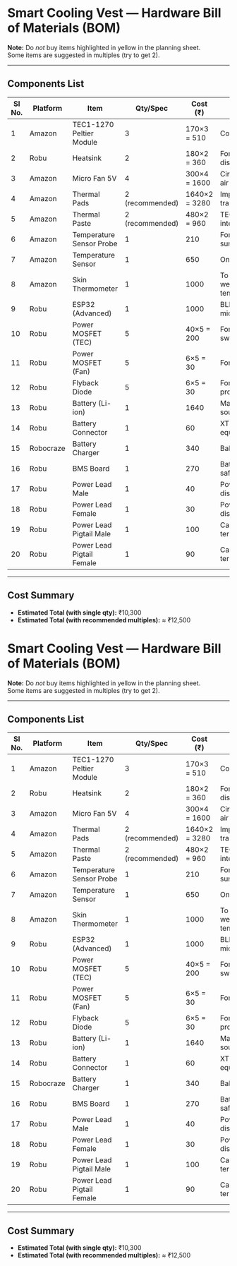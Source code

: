 # Smart Cooling Vest — Hardware Bill of Materials (BOM)

**Note:** Do *not* buy items highlighted in yellow in the planning sheet.  
Some items are suggested in multiples (try to get 2).

---

## Components List

| SI No. | Platform   | Item                          | Qty/Spec       | Cost (₹) | Notes                         |
|--------|------------|-------------------------------|----------------|----------|-------------------------------|
| 1      | Amazon     | TEC1-1270 Peltier Module      | 3              | 170×3 = 510 | Cooling modules               |
| 2      | Robu       | Heatsink                      | 2              | 180×2 = 360 | For TEC hot-side dissipation  |
| 3      | Amazon     | Micro Fan 5V                  | 4              | 300×4 = 1600 | Circulate cooled air          |
| 4      | Amazon     | Thermal Pads                  | 2 (recommended)| 1640×2 = 3280 | Improve thermal transfer      |
| 5      | Amazon     | Thermal Paste                 | 2 (recommended)| 480×2 = 960 | TEC to heatsink interface     |
| 6      | Amazon     | Temperature Sensor Probe      | 1              | 210      | For ambient/vest surface temp |
| 7      | Amazon     | Temperature Sensor            | 1              | 650      | Onboard sensing               |
| 8      | Amazon     | Skin Thermometer              | 1              | 1000     | To measure wearer’s skin temp |
| 9      | Robu       | ESP32 (Advanced)              | 1              | 1000     | BLE microcontroller           |
| 10     | Robu       | Power MOSFET (TEC)            | 5              | 40×5 = 200 | For Peltier switching         |
| 11     | Robu       | Power MOSFET (Fan)            | 5              | 6×5 = 30   | For fan switching             |
| 12     | Robu       | Flyback Diode                 | 5              | 6×5 = 30   | For fan protection            |
| 13     | Robu       | Battery (Li-ion)              | 1              | 1640     | Main power source             |
| 14     | Robu       | Battery Connector             | 1              | 60       | XT60 or equivalent            |
| 15     | Robocraze  | Battery Charger               | 1              | 340      | Balance/charging              |
| 16     | Robu       | BMS Board                     | 1              | 270      | Battery safety/protection     |
| 17     | Robu       | Power Lead Male               | 1              | 40       | Power distribution            |
| 18     | Robu       | Power Lead Female             | 1              | 30       | Power distribution            |
| 19     | Robu       | Power Lead Pigtail Male       | 1              | 100      | Cable termination             |
| 20     | Robu       | Power Lead Pigtail Female     | 1              | 90       | Cable termination             |

---

## Cost Summary
- **Estimated Total (with single qty):** ₹10,300  
- **Estimated Total (with recommended multiples):** ≈ ₹12,500  
# Smart Cooling Vest — Hardware Bill of Materials (BOM)

**Note:** Do *not* buy items highlighted in yellow in the planning sheet.  
Some items are suggested in multiples (try to get 2).

---

## Components List

| SI No. | Platform   | Item                          | Qty/Spec       | Cost (₹) | Notes                         |
|--------|------------|-------------------------------|----------------|----------|-------------------------------|
| 1      | Amazon     | TEC1-1270 Peltier Module      | 3              | 170×3 = 510 | Cooling modules               |
| 2      | Robu       | Heatsink                      | 2              | 180×2 = 360 | For TEC hot-side dissipation  |
| 3      | Amazon     | Micro Fan 5V                  | 4              | 300×4 = 1600 | Circulate cooled air          |
| 4      | Amazon     | Thermal Pads                  | 2 (recommended)| 1640×2 = 3280 | Improve thermal transfer      |
| 5      | Amazon     | Thermal Paste                 | 2 (recommended)| 480×2 = 960 | TEC to heatsink interface     |
| 6      | Amazon     | Temperature Sensor Probe      | 1              | 210      | For ambient/vest surface temp |
| 7      | Amazon     | Temperature Sensor            | 1              | 650      | Onboard sensing               |
| 8      | Amazon     | Skin Thermometer              | 1              | 1000     | To measure wearer’s skin temp |
| 9      | Robu       | ESP32 (Advanced)              | 1              | 1000     | BLE microcontroller           |
| 10     | Robu       | Power MOSFET (TEC)            | 5              | 40×5 = 200 | For Peltier switching         |
| 11     | Robu       | Power MOSFET (Fan)            | 5              | 6×5 = 30   | For fan switching             |
| 12     | Robu       | Flyback Diode                 | 5              | 6×5 = 30   | For fan protection            |
| 13     | Robu       | Battery (Li-ion)              | 1              | 1640     | Main power source             |
| 14     | Robu       | Battery Connector             | 1              | 60       | XT60 or equivalent            |
| 15     | Robocraze  | Battery Charger               | 1              | 340      | Balance/charging              |
| 16     | Robu       | BMS Board                     | 1              | 270      | Battery safety/protection     |
| 17     | Robu       | Power Lead Male               | 1              | 40       | Power distribution            |
| 18     | Robu       | Power Lead Female             | 1              | 30       | Power distribution            |
| 19     | Robu       | Power Lead Pigtail Male       | 1              | 100      | Cable termination             |
| 20     | Robu       | Power Lead Pigtail Female     | 1              | 90       | Cable termination             |

---

## Cost Summary
- **Estimated Total (with single qty):** ₹10,300  
- **Estimated Total (with recommended multiples):** ≈ ₹12,500  
